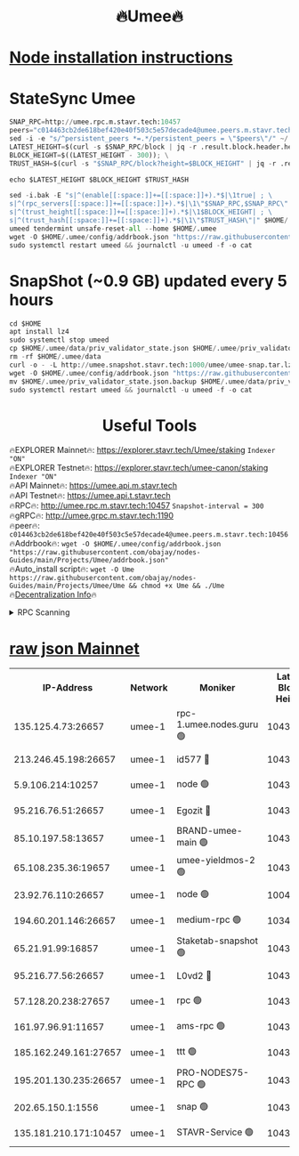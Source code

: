 <h1 align="center"> 🔥Umee🔥</h1>


[Node installation instructions](https://github.com/obajay/nodes-Guides/tree/main/Projects/Umee)
=
# StateSync Umee
```python
SNAP_RPC=http://umee.rpc.m.stavr.tech:10457
peers="c014463cb2de618bef420e40f503c5e57decade4@umee.peers.m.stavr.tech:10456"
sed -i -e "s/^persistent_peers *=.*/persistent_peers = \"$peers\"/" ~/.umee/config/config.toml
LATEST_HEIGHT=$(curl -s $SNAP_RPC/block | jq -r .result.block.header.height); \
BLOCK_HEIGHT=$((LATEST_HEIGHT - 300)); \
TRUST_HASH=$(curl -s "$SNAP_RPC/block?height=$BLOCK_HEIGHT" | jq -r .result.block_id.hash)

echo $LATEST_HEIGHT $BLOCK_HEIGHT $TRUST_HASH

sed -i.bak -E "s|^(enable[[:space:]]+=[[:space:]]+).*$|\1true| ; \
s|^(rpc_servers[[:space:]]+=[[:space:]]+).*$|\1\"$SNAP_RPC,$SNAP_RPC\"| ; \
s|^(trust_height[[:space:]]+=[[:space:]]+).*$|\1$BLOCK_HEIGHT| ; \
s|^(trust_hash[[:space:]]+=[[:space:]]+).*$|\1\"$TRUST_HASH\"|" $HOME/.umee/config/config.toml
umeed tendermint unsafe-reset-all --home $HOME/.umee
wget -O $HOME/.umee/config/addrbook.json "https://raw.githubusercontent.com/obajay/nodes-Guides/main/Projects/Umee/addrbook.json"
sudo systemctl restart umeed && journalctl -u umeed -f -o cat
```
# SnapShot (~0.9 GB) updated every 5 hours
```python
cd $HOME
apt install lz4
sudo systemctl stop umeed
cp $HOME/.umee/data/priv_validator_state.json $HOME/.umee/priv_validator_state.json.backup
rm -rf $HOME/.umee/data
curl -o - -L http://umee.snapshot.stavr.tech:1000/umee/umee-snap.tar.lz4 | lz4 -c -d - | tar -x -C $HOME/.umee --strip-components 2
wget -O $HOME/.umee/config/addrbook.json "https://raw.githubusercontent.com/obajay/nodes-Guides/main/Projects/Umee/addrbook.json"
mv $HOME/.umee/priv_validator_state.json.backup $HOME/.umee/data/priv_validator_state.json
sudo systemctl restart umeed && journalctl -u umeed -f -o cat
```
 <h1 align="center"> Useful Tools</h1>

🔥EXPLORER Mainnet🔥:      https://explorer.stavr.tech/Umee/staking             `Indexer "ON"` \
🔥EXPLORER Testnet🔥:        https://explorer.stavr.tech/umee-canon/staking      `Indexer "ON"` \
🔥API Mainnet🔥:                   https://umee.api.m.stavr.tech \
🔥API Testnet🔥:                     https://umee.api.t.stavr.tech \
🔥RPC🔥:                                   http://umee.rpc.m.stavr.tech:10457                     `Snapshot-interval = 300` \
🔥gRPC🔥:                              http://umee.grpc.m.stavr.tech:1190 \
🔥peer🔥:                     `c014463cb2de618bef420e40f503c5e57decade4@umee.peers.m.stavr.tech:10456` \
🔥Addrbook🔥:    ```wget -O $HOME/.umee/config/addrbook.json "https://raw.githubusercontent.com/obajay/nodes-Guides/main/Projects/Umee/addrbook.json"``` \
🔥Auto_install script🔥: ```wget -O Ume https://raw.githubusercontent.com/obajay/nodes-Guides/main/Projects/Umee/Ume && chmod +x Ume && ./Ume``` \
🔥[Decentralization Info](https://github.com/obajay/StateSync-snapshots/tree/main/Projects/Umee/Decentralization)🔥

<details>
<summary>RPC Scanning</summary>

<h2 align="center"> We scan nodes in real time every 4 hours. And we provide the final result of RPC endpoints.
We cannot influence the operation of these nodes in any way. </h2>


```python
If Voting Power is higher than 0 --> then the Node is a validator of the network and may be subject to attack and be a potential threat to the chain.
```
```python
We marked such validators with a red symbol
```

</details>

[raw json Mainnet](https://rpc-check.umeem.stavr.tech/umeem/rpc-umeem-result.json)
=



<table><tr><th>IP-Address</th><th>Network</th><th>Moniker</th><th>Latest Block Height</th><th>Earliest Block Height</th><th>Catching Up</th><th>Tx Index</th><th>Voting Power</th><th>Scan Time</th></tr><tr><td>135.125.4.73:26657</td><td>umee-1</td><td>rpc-1.umee.nodes.guru 🟢</td><td>10433362</td><td>5167386</td><td>False</td><td>on</td><td>0</td><td>2024-02-03T22:18:39.586243253UTC</td></tr><tr><td>213.246.45.198:26657</td><td>umee-1</td><td>id577 🔴</td><td>10433348</td><td>7100001</td><td>False</td><td>on</td><td>35104871</td><td>2024-02-03T22:17:17.580127102UTC</td></tr><tr><td>5.9.106.214:10257</td><td>umee-1</td><td>node 🟢</td><td>10433357</td><td>7942001</td><td>False</td><td>on</td><td>0</td><td>2024-02-03T22:18:13.868433264UTC</td></tr><tr><td>95.216.76.51:26657</td><td>umee-1</td><td>Egozit 🔴</td><td>10433361</td><td>8262001</td><td>False</td><td>off</td><td>38425501</td><td>2024-02-03T22:18:37.145633854UTC</td></tr><tr><td>85.10.197.58:13657</td><td>umee-1</td><td>BRAND-umee-main 🟢</td><td>10433351</td><td>8427832</td><td>False</td><td>on</td><td>0</td><td>2024-02-03T22:17:34.760687279UTC</td></tr><tr><td>65.108.235.36:19657</td><td>umee-1</td><td>umee-yieldmos-2 🟢</td><td>10433341</td><td>9575548</td><td>False</td><td>on</td><td>0</td><td>2024-02-03T22:16:36.222252221UTC</td></tr><tr><td>23.92.76.110:26657</td><td>umee-1</td><td>node 🟢</td><td>10046600</td><td>9953901</td><td>False</td><td>on</td><td>0</td><td>2024-02-03T22:19:18.522037657UTC</td></tr><tr><td>194.60.201.146:26657</td><td>umee-1</td><td>medium-rpc 🟢</td><td>10343985</td><td>9984137</td><td>False</td><td>on</td><td>0</td><td>2024-02-03T22:17:26.338445775UTC</td></tr><tr><td>65.21.91.99:16857</td><td>umee-1</td><td>Staketab-snapshot 🟢</td><td>10433353</td><td>9992001</td><td>False</td><td>off</td><td>0</td><td>2024-02-03T22:17:49.536071778UTC</td></tr><tr><td>95.216.77.56:26657</td><td>umee-1</td><td>L0vd2 🔴</td><td>10433365</td><td>10333365</td><td>False</td><td>off</td><td>37540187</td><td>2024-02-03T22:18:58.943143543UTC</td></tr><tr><td>57.128.20.238:27657</td><td>umee-1</td><td>rpc 🟢</td><td>10433359</td><td>10337379</td><td>False</td><td>on</td><td>0</td><td>2024-02-03T22:18:22.385150499UTC</td></tr><tr><td>161.97.96.91:11657</td><td>umee-1</td><td>ams-rpc 🟢</td><td>10433354</td><td>10352001</td><td>False</td><td>on</td><td>0</td><td>2024-02-03T22:18:59.225363612UTC</td></tr><tr><td>185.162.249.161:27657</td><td>umee-1</td><td>ttt 🟢</td><td>10433356</td><td>10381617</td><td>False</td><td>on</td><td>0</td><td>2024-02-03T22:18:02.146876443UTC</td></tr><tr><td>195.201.130.235:26657</td><td>umee-1</td><td>PRO-NODES75-RPC 🟢</td><td>10433357</td><td>10396343</td><td>False</td><td>on</td><td>0</td><td>2024-02-03T22:18:10.625101518UTC</td></tr><tr><td>202.65.150.1:1556</td><td>umee-1</td><td>snap 🟢</td><td>10433357</td><td>10427022</td><td>False</td><td>on</td><td>0</td><td>2024-02-03T22:18:11.547032995UTC</td></tr><tr><td>135.181.210.171:10457</td><td>umee-1</td><td>STAVR-Service 🟢</td><td>10433363</td><td>10431201</td><td>False</td><td>on</td><td>0</td><td>2024-02-03T22:18:48.288697784UTC</td></tr></table>
